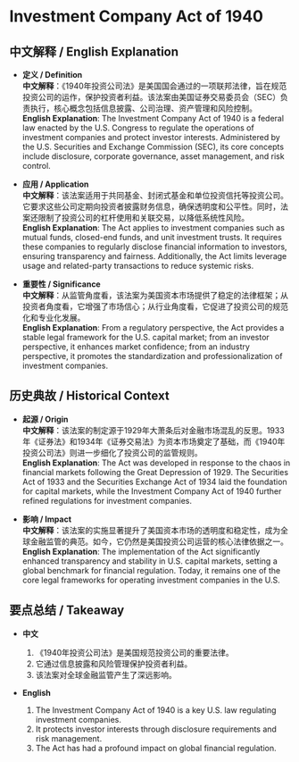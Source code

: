 # Investment Company Act of 1940

## 中文解释 / English Explanation

* **定义 / Definition**  
  **中文解释**：《1940年投资公司法》是美国国会通过的一项联邦法律，旨在规范投资公司的运作，保护投资者利益。该法案由美国证券交易委员会（SEC）负责执行，核心概念包括信息披露、公司治理、资产管理和风险控制。  
  **English Explanation**: The Investment Company Act of 1940 is a federal law enacted by the U.S. Congress to regulate the operations of investment companies and protect investor interests. Administered by the U.S. Securities and Exchange Commission (SEC), its core concepts include disclosure, corporate governance, asset management, and risk control.

* **应用 / Application**  
  **中文解释**：该法案适用于共同基金、封闭式基金和单位投资信托等投资公司。它要求这些公司定期向投资者披露财务信息，确保透明度和公平性。同时，法案还限制了投资公司的杠杆使用和关联交易，以降低系统性风险。  
  **English Explanation**: The Act applies to investment companies such as mutual funds, closed-end funds, and unit investment trusts. It requires these companies to regularly disclose financial information to investors, ensuring transparency and fairness. Additionally, the Act limits leverage usage and related-party transactions to reduce systemic risks.

* **重要性 / Significance**  
  **中文解释**：从监管角度看，该法案为美国资本市场提供了稳定的法律框架；从投资者角度看，它增强了市场信心；从行业角度看，它促进了投资公司的规范化和专业化发展。  
  **English Explanation**: From a regulatory perspective, the Act provides a stable legal framework for the U.S. capital market; from an investor perspective, it enhances market confidence; from an industry perspective, it promotes the standardization and professionalization of investment companies.

## 历史典故 / Historical Context

* **起源 / Origin**  
  **中文解释**：该法案的制定源于1929年大萧条后对金融市场混乱的反思。1933年《证券法》和1934年《证券交易法》为资本市场奠定了基础，而《1940年投资公司法》则进一步细化了投资公司的监管规则。  
  **English Explanation**: The Act was developed in response to the chaos in financial markets following the Great Depression of 1929. The Securities Act of 1933 and the Securities Exchange Act of 1934 laid the foundation for capital markets, while the Investment Company Act of 1940 further refined regulations for investment companies.

* **影响 / Impact**  
  **中文解释**：该法案的实施显著提升了美国资本市场的透明度和稳定性，成为全球金融监管的典范。如今，它仍然是美国投资公司运营的核心法律依据之一。  
  **English Explanation**: The implementation of the Act significantly enhanced transparency and stability in U.S. capital markets, setting a global benchmark for financial regulation. Today, it remains one of the core legal frameworks for operating investment companies in the U.S.

## 要点总结 / Takeaway

* **中文**  
  1. 《1940年投资公司法》是美国规范投资公司的重要法律。
  2. 它通过信息披露和风险管理保护投资者利益。
  3. 该法案对全球金融监管产生了深远影响。

* **English**  
  1. The Investment Company Act of 1940 is a key U.S. law regulating investment companies.
  2. It protects investor interests through disclosure requirements and risk management.
  3. The Act has had a profound impact on global financial regulation.